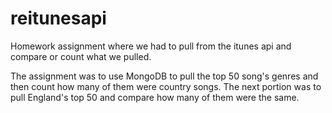 # reitunesapi
Homework assignment where we had to pull from the itunes api and compare or count what we pulled.

The assignment was to use MongoDB to pull the top 50 song's genres and then count how many of them were country songs.
The next portion was to pull England's top 50 and compare how many of them were the same.
